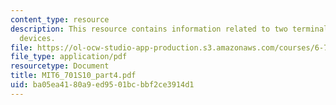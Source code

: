 ```yaml
---
content_type: resource
description: This resource contains information related to two terminal quantum wire
  devices.
file: https://ol-ocw-studio-app-production.s3.amazonaws.com/courses/6-701-introduction-to-nanoelectronics-spring-2010/ba05ea4180a9ed9501bcbbf2ce3914d1_MIT6_701S10_part4.pdf
file_type: application/pdf
resourcetype: Document
title: MIT6_701S10_part4.pdf
uid: ba05ea41-80a9-ed95-01bc-bbf2ce3914d1
---
```

